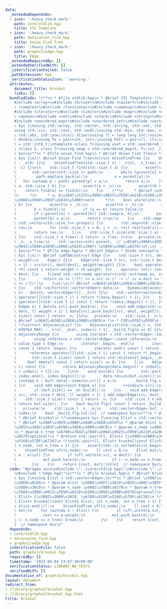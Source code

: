 ```yaml
---
data:
  _extendedDependsOn:
  - icon: ':heavy_check_mark:'
    path: core/stdlib.hpp
    title: STL Template
  - icon: ':heavy_check_mark:'
    path: data/union_find.hpp
    title: Union Find Tree
  - icon: ':heavy_check_mark:'
    path: graphv2/edge.hpp
    title: Edge
  _extendedRequiredBy: []
  _extendedVerifiedWith: []
  _isVerificationFailed: false
  _pathExtension: hpp
  _verificationStatusIcon: ':warning:'
  attributes:
    document_title: Kruskal
    links: []
  bundledCode: "/**\n * @file stdlib.hpp\n * @brief STL Template\n */\n#include <algorithm>\n\
    #include <array>\n#include <bitset>\n#include <cassert>\n#include <cmath>\n#include\
    \ <complex>\n#include <functional>\n#include <iomanip>\n#include <iostream>\n\
    #include <iterator>\n#include <limits>\n#include <map>\n#include <numeric>\n#include\
    \ <queue>\n#include <set>\n#include <stack>\n#include <string>\n#include <type_traits>\n\
    #include <unordered_map>\n#include <unordered_set>\n#include <vector>\n\nnamespace\
    \ bys {\nusing std::array, std::vector, std::string, std::set, std::map, std::pair;\n\
    using std::cin, std::cout, std::endl;\nusing std::min, std::max, std::sort, std::reverse,\
    \ std::abs, std::pow;\n\n// alias\nusing ll = long long int;\nusing ld = long\
    \ double;\nusing Pa = pair<int, int>;\nusing Pall = pair<ll, ll>;\nusing ibool\
    \ = std::int8_t;\ntemplate <class T>\nusing uset = std::unordered_set<T>;\ntemplate\
    \ <class S, class T>\nusing umap = std::unordered_map<S, T>;\n}  // namespace\
    \ bys\n/**\n * @file union_find.hpp\n * @brief Union Find Tree\n */\nnamespace\
    \ bys {\n//! @brief Union Find Tree\nstruct UnionFindTree {\n    UnionFindTree()\
    \ : _n(0) {}\n    UnionFindTree(std::size_t n) : _n(n), _n_tree(_n), parent(_n,\
    \ -1) {}\n\n    std::size_t find(std::size_t a) {\n        assert(a < _n);\n \
    \       std::vector<std::size_t> path;\n        while (parent[a] >= 0) {\n   \
    \         path.emplace_back(a);\n            a = parent[a];\n        }\n     \
    \   for (auto&& p : path) parent[p] = a;\n        return a;\n    }\n    bool same(std::size_t\
    \ a, std::size_t b) {\n        assert(a < _n);\n        assert(b < _n);\n    \
    \    return find(a) == find(b);\n    }\n    /**\n     * @brief \u30DE\u30FC\u30B8\
    \n     *\n     * a, b\u304C\u5225\u306E\u9023\u7D50\u6210\u5206\u306B\u5C5E\u3057\
    \u3066\u3044\u305F\u5834\u5408true\n     */\n    bool unite(std::size_t a, std::size_t\
    \ b) {\n        assert(a < _n);\n        assert(b < _n);\n        a = find(a);\n\
    \        b = find(b);\n        if (a == b) return false;\n        --_n_tree;\n\
    \        if (-parent[a] < -parent[b]) std::swap(a, b);\n        parent[a] += parent[b];\n\
    \        parent[b] = a;\n        return true;\n    }\n    std::map<std::size_t,\
    \ std::vector<std::size_t>> groups() {\n        std::map<std::size_t, std::vector<std::size_t>>\
    \ res;\n        for (std::size_t i = 0; i < _n; ++i) res[find(i)].emplace_back(i);\n\
    \        return res;\n    };\n    std::size_t size(std::size_t a) { return -parent[find(a)];\
    \ }\n    std::size_t n_tree() { return _n_tree; }\n\n   private:\n    std::size_t\
    \ _n, _n_tree;\n    std::vector<int> parent;  // \u8CA0\u306A\u3089\u89AA\u3067\
    \u3042\u308A\u305D\u306E\u5024\u306F(-\u5B50\u306E\u6570)\n};\n}  // namespace\
    \ bys\n/**\n * @file edge.hpp\n * @brief Edge\n * @todo concept\n */\nnamespace\
    \ bys {\n//! @brief \u8FBA\nstruct Edge {\n    std::size_t src, dest;\n    ll\
    \ weight;\n    Edge() {}\n    Edge(std::size_t src, std::size_t dest, ll weight\
    \ = 1) : src(src), dest(dest), weight(weight) {}\n    bool operator<(const Edge&\
    \ rh) const { return weight < rh.weight; }\n    operator int() const { return\
    \ dest; }\n    friend std::ostream& operator<<(std::ostream& os, const Edge& e)\
    \ {\n        return os << \"{\" << e.src << \" -> \" << e.dest << \": \" << e.weight\
    \ << \"}\";\n    }\n};\n//! @brief \u96A3\u63A5\u30EA\u30B9\u30C8\nstruct DynamicAdjacencyList\
    \ {\n    std::vector<std::vector<Edge>> data;\n    DynamicAdjacencyList(std::size_t\
    \ n) : data(n, vector<Edge>()), _n(n) {}\n    std::vector<vector<Edge>>::reference\
    \ operator[](std::size_t i) { return *(data.begin() + i); }\n    const std::vector<vector<Edge>>::const_reference\
    \ operator[](std::size_t i) const { return *(data.cbegin() + i); }\n    void add_edge(const\
    \ Edge& e) { data[e.src].push_back(e); }\n    void add_edge(std::size_t src, std::size_t\
    \ dest, ll weight = 1) { data[src].push_back({src, dest, weight}); }\n    std::size_t\
    \ size() const { return _n; }\n\n   private:\n    std::size_t _n;\n};\n/**\n *\
    \ @brief \u96A3\u63A5\u30EA\u30B9\u30C8\n *\n * CSR\u5F62\u5F0F\n * See: https://qiita.com/Nachia/items/d420c08b333296f54526\n\
    \ */\nstruct AdjacencyList {\n    AdjacencyList(std::size_t n, std::size_t m =\
    \ UINT64_MAX) : _n(n), _m(m), index(n + 1), _build_flg(m == 0) {}\n\n    struct\
    \ AdjacencyRange {\n        using iterator = std::vector<Edge>::const_iterator;\n\
    \        using reference = std::vector<Edge>::const_reference;\n        using\
    \ value_type = Edge;\n        iterator _begin, _end;\n        iterator begin()\
    \ const { return _begin; }\n        iterator end() const { return _end; }\n  \
    \      reference operator[](std::size_t i) const { return *(_begin + i); }\n \
    \       std::size_t size() const { return std::distance(_begin, _end); }\n   \
    \     bool empty() const { return size() == 0; }\n    };\n    AdjacencyRange operator[](std::size_t\
    \ i) const {\n        return AdjacencyRange{data.begin() + index[i], data.begin()\
    \ + index[i + 1]};\n    }\n\n    void build() {\n        std::partial_sum(index.begin(),\
    \ index.end(), index.begin());\n        data.resize(buf.size());\n        for\
    \ (auto&& e : buf) data[--index[e.src]] = e;\n        _build_flg = true;\n   \
    \ }\n    void add_edge(const Edge& e) {\n        ++index[e.src];\n        buf.emplace_back(e);\n\
    \        if (buf.size() == _m) build();\n    }\n    void add_edge(std::size_t\
    \ src, std::size_t dest, ll weight = 1) { add_edge(Edge(src, dest, weight)); }\n\
    \    std::size_t size() const { return _n; }\n    std::size_t n_edge() const {\
    \ return buf.size(); }\n    bool build_flg() const { return _build_flg; }\n\n\
    \   private:\n    std::size_t _n, _m;\n    std::vector<Edge> buf, data;\n    std::vector<std::size_t>\
    \ index;\n    bool _build_flg;\n};\n}  // namespace bys\n/**\n * @file kruskal.hpp\n\
    \ * @brief Kruskal\n */\nnamespace bys {\nusing Elist = std::vector<Edge>;\n/**\n\
    \ * @brief \u30AF\u30E9\u30B9\u30AB\u30EB\u6CD5\n * @param elist \u30BD\u30FC\u30C8\
    \u3055\u308C\u305F\u8FBA\u30EA\u30B9\u30C8\n * @param n_node \u9802\u70B9\u6570\
    \n * @param n_tree \u6700\u7D42\u7684\u306A\u9023\u7D50\u6210\u5206\u306E\u500B\
    \u6570(optional)\n * @return std::pair<ll, Elist> {\u30B3\u30B9\u30C8, \u6700\u5C0F\
    \u5168\u57DF\u6728}\n */\nstd::pair<ll, Elist> kruskal(const Elist& elist, int\
    \ n_node, int n_tree = 1) {\n    assert(std::is_sorted(elist.begin(), elist.end()));\n\
    \    UnionFindTree uft(n_node);\n    ll cost = 0;\n    Elist mst;\n    for (auto&&\
    \ e : elist) {\n        if (uft.unite(e.src, e.dest)) {\n            cost += e.weight;\n\
    \            mst.push_back(e);\n            if (--n_node == n_tree) break;\n \
    \       }\n    }\n    return {cost, mst};\n}\n}  // namespace bys\n"
  code: "#pragma once\n#include \"../core/stdlib.hpp\"\n#include \"../data/union_find.hpp\"\
    \n#include \"edge.hpp\"\n/**\n * @file kruskal.hpp\n * @brief Kruskal\n */\nnamespace\
    \ bys {\nusing Elist = std::vector<Edge>;\n/**\n * @brief \u30AF\u30E9\u30B9\u30AB\
    \u30EB\u6CD5\n * @param elist \u30BD\u30FC\u30C8\u3055\u308C\u305F\u8FBA\u30EA\
    \u30B9\u30C8\n * @param n_node \u9802\u70B9\u6570\n * @param n_tree \u6700\u7D42\
    \u7684\u306A\u9023\u7D50\u6210\u5206\u306E\u500B\u6570(optional)\n * @return std::pair<ll,\
    \ Elist> {\u30B3\u30B9\u30C8, \u6700\u5C0F\u5168\u57DF\u6728}\n */\nstd::pair<ll,\
    \ Elist> kruskal(const Elist& elist, int n_node, int n_tree = 1) {\n    assert(std::is_sorted(elist.begin(),\
    \ elist.end()));\n    UnionFindTree uft(n_node);\n    ll cost = 0;\n    Elist\
    \ mst;\n    for (auto&& e : elist) {\n        if (uft.unite(e.src, e.dest)) {\n\
    \            cost += e.weight;\n            mst.push_back(e);\n            if\
    \ (--n_node == n_tree) break;\n        }\n    }\n    return {cost, mst};\n}\n\
    }  // namespace bys\n"
  dependsOn:
  - core/stdlib.hpp
  - data/union_find.hpp
  - graphv2/edge.hpp
  isVerificationFile: false
  path: graphv2/kruskal.hpp
  requiredBy: []
  timestamp: '2022-04-04 23:07:30+09:00'
  verificationStatus: LIBRARY_NO_TESTS
  verifiedWith: []
documentation_of: graphv2/kruskal.hpp
layout: document
redirect_from:
- /library/graphv2/kruskal.hpp
- /library/graphv2/kruskal.hpp.html
title: Kruskal
---
```

